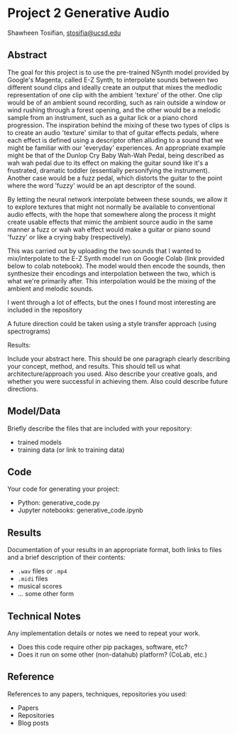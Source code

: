 # Project 2 Generative Audio

Shawheen Tosifian, stosifia@ucsd.edu


## Abstract

The goal for this project is to use the pre-trained NSynth model provided by Google's Magenta, called E-Z Synth, to interpolate sounds between two different sound clips and ideally create an output that mixes the medlodic representation of one clip with the ambient 'texture' of the other. One clip would be of an ambient sound recording, such as rain outside a window or wind rushing through a forest opening, and the other would be a melodic sample from an instrument, such as a guitar lick or a piano chord progression. The inspiration behind the mixing of these two types of clips is to create an audio 'texture' similar to that of guitar effects pedals, where each effect is defined using a descriptor often alluding to a sound that we might be familiar with our 'everyday' experiences. An appropriate example might be that of the Dunlop Cry Baby Wah-Wah Pedal, being described as wah wah pedal due to its effect on making the guitar sound like it's a frustrated, dramatic toddler (essentially personifying the instrument). Another case would be a fuzz pedal, which distorts the guitar to the point where the word 'fuzzy' would be an apt descriptor of the sound.

By letting the neural network interpolate between these sounds, we allow it to explore textures that might not normally be available to conventional audio effects, with the hope that somewhere along the process it might create usable effects that mimic the ambient source audio in the same manner a fuzz or wah wah effect would make a guitar or piano sound 'fuzzy' or like a crying baby (respectively).

This was carried out by uploading the two sounds that I wanted to mix/interpolate to the E-Z Synth model run on Google Colab (link provided below to colab notebook). The model would then encode the sounds, then synthesize their encodings and interpolation between the two, which is what we're primarily after. This interpolation would be the mixing of the ambient and melodic sounds.


I went through a lot of effects, but the ones I found most interesting are included in the repository

A future direction could be taken using a style transfer approach (using spectrograms)


Results:


Include your abstract here. This should be one paragraph clearly describing your concept, method, and results. This should tell us what architecture/approach you used. Also describe your creative goals, and whether you were successful in achieving them. Also could describe future directions.

## Model/Data

Briefly describe the files that are included with your repository:
- trained models
- training data (or link to training data)

## Code

Your code for generating your project:
- Python: generative_code.py
- Jupyter notebooks: generative_code.ipynb

## Results

Documentation of your results in an appropriate format, both links to files and a brief description of their contents:
- `.wav` files or `.mp4`
- `.midi` files
- musical scores
- ... some other form

## Technical Notes

Any implementation details or notes we need to repeat your work. 
- Does this code require other pip packages, software, etc?
- Does it run on some other (non-datahub) platform? (CoLab, etc.)

## Reference

References to any papers, techniques, repositories you used:
- Papers
- Repositories
- Blog posts
